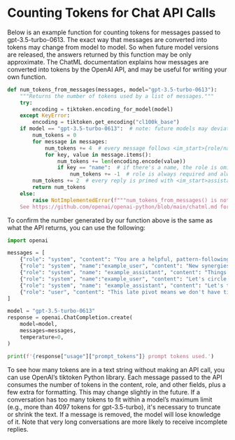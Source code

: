 # Counting Tokens for Chat API Calls

Below is an example function for counting tokens for messages passed to gpt-3.5-turbo-0613. The exact way that messages are converted into tokens may change from model to model. So when future model versions are released, the answers returned by this function may be only approximate. The ChatML documentation explains how messages are converted into tokens by the OpenAI API, and may be useful for writing your own function.

```python
def num_tokens_from_messages(messages, model="gpt-3.5-turbo-0613"):
    """Returns the number of tokens used by a list of messages."""
    try:
        encoding = tiktoken.encoding_for_model(model)
    except KeyError:
        encoding = tiktoken.get_encoding("cl100k_base")
    if model == "gpt-3.5-turbo-0613":  # note: future models may deviate from this
        num_tokens = 0
        for message in messages:
            num_tokens += 4  # every message follows <im_start>{role/name}\n{content}<im_end>\n
            for key, value in message.items():
                num_tokens += len(encoding.encode(value))
                if key == "name":  # if there's a name, the role is omitted
                    num_tokens += -1  # role is always required and always 1 token
        num_tokens += 2  # every reply is primed with <im_start>assistant
        return num_tokens
    else:
        raise NotImplementedError(f"""num_tokens_from_messages() is not presently implemented for model {model}.
    See https://github.com/openai/openai-python/blob/main/chatml.md for information on how messages are converted to tokens.""")
```

To confirm the number generated by our function above is the same as what the API returns, you can use the following:

```python
import openai

messages = [
    {"role": "system", "content": "You are a helpful, pattern-following assistant that translates corporate jargon into plain English."},
    {"role": "system", "name":"example_user", "content": "New synergies will help drive top-line growth."},
    {"role": "system", "name": "example_assistant", "content": "Things working well together will increase revenue."},
    {"role": "system", "name":"example_user", "content": "Let's circle back when we have more bandwidth to touch base on opportunities for increased leverage."},
    {"role": "system", "name": "example_assistant", "content": "Let's talk later when we're less busy about how to do better."},
    {"role": "user", "content": "This late pivot means we don't have time to boil the ocean for the client deliverable."},
]

model = "gpt-3.5-turbo-0613"
response = openai.ChatCompletion.create(
    model=model,
    messages=messages,
    temperature=0,
)

print(f'{response["usage"]["prompt_tokens"]} prompt tokens used.')
```

To see how many tokens are in a text string without making an API call, you can use OpenAI’s tiktoken Python library. Each message passed to the API consumes the number of tokens in the content, role, and other fields, plus a few extra for formatting. This may change slightly in the future. If a conversation has too many tokens to fit within a model’s maximum limit (e.g., more than 4097 tokens for gpt-3.5-turbo), it's necessary to truncate or shrink the text. If a message is removed, the model will lose knowledge of it. Note that very long conversations are more likely to receive incomplete replies.
